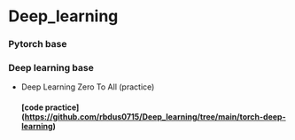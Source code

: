 # Deep_learning

### Pytorch base

### Deep learning base
- Deep Learning Zero To All (practice)
   
   #### [code practice] (https://github.com/rbdus0715/Deep_learning/tree/main/torch-deep-learning)
